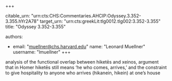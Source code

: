 +++


citable_urn: "urn:cts:CHS:Commentaries.AHCIP:Odyssey.3.352-3.355.hYr2A78"
target_urn: "urn:cts:greekLit:tlg0012.tlg002:3.352-3.355"
title: "Odyssey 3.352-3.355"

authors:
- email: "muellner@chs.harvard.edu"
  name: "Leonard Muellner"
  username: "lmuellner"
+++

<p>analysis of the functional overlap between hiketēs and xeinos, argument that in Homer hiketēs still means ‘he who comes, arrives,’ and the constraint to give hospitality to anyone who arrives (hikanein, hikein) at one’s house</p>